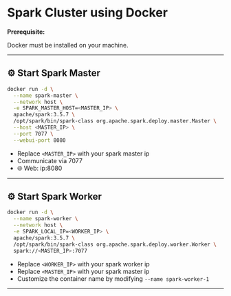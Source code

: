 # Spark Cluster using Docker

**Prerequisite:**

Docker must be installed on your machine.

---

## ⚙️ Start Spark Master

```bash
docker run -d \
  --name spark-master \
  --network host \
  -e SPARK_MASTER_HOST=<MASTER_IP> \
  apache/spark:3.5.7 \
  /opt/spark/bin/spark-class org.apache.spark.deploy.master.Master \
  --host <MASTER_IP> \
  --port 7077 \
  --webui-port 8080
```

- Replace `<MASTER_IP>` with your spark master ip
- Communicate via 7077
- 🌐 Web: ip:8080

---

## ⚙️ Start Spark Worker

```bash
docker run -d \
  --name spark-worker \
  --network host \
  -e SPARK_LOCAL_IP=<WORKER_IP> \
  apache/spark:3.5.7 \
  /opt/spark/bin/spark-class org.apache.spark.deploy.worker.Worker \
  spark://<MASTER_IP>:7077
```

- Replace `<WORKER_IP>` with your spark worker ip
- Replace `<MASTER_IP>` with your spark master ip
- Customize the container name by modifying `--name spark-worker-1`

---
